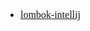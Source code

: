 <font face="Simsun" size=3>

- [lombok-intellij](https://github.com/mplushnikov/lombok-intellij-plugin/releases) 

</font>